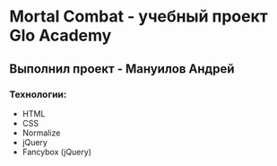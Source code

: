 # Mortal Combat - учебный проект Glo Academy
## Выполнил проект - Мануилов Андрей
### Технологии:
 - HTML
 - CSS
 - Normalize
 - jQuery
 - Fancybox (jQuery)
